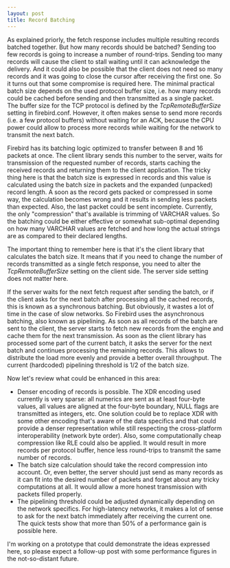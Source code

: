 ```yaml
---
layout: post
title: Record Batching
---
```


As explained priorly, the fetch response includes multiple resulting records batched together. But how many records should be batched? Sending too few records is going to increase a number of round-trips. Sending too many records will cause the client to stall waiting until it can acknowledge the delivery. And it could also be possible that the client does not need so many records and it was going to close the cursor after receiving the first one. So it turns out that some compromise is required here. The minimal practical batch size depends on the used protocol buffer size, i.e. how many records could be cached before sending and then transmitted as a single packet. The buffer size for the TCP protocol is defined by the *TcpRemoteBufferSize* setting in firebird.conf. However, it often makes sense to send more records (i.e. a few protocol buffers) without waiting for an ACK, because the CPU power could allow to process more records while waiting for the network to transmit the next batch.

Firebird has its batching logic optimized to transfer between 8 and 16 packets at once. The client library sends this number to the server, waits for transmission of the requested number of records, starts caching the received records and returning them to the client application. The tricky thing here is that the batch size is expressed in records and this value is calculated using the batch size in packets and the expanded (unpacked) record length. A soon as the record gets packed or compressed in some way, the calculation becomes wrong and it results in sending less packets than expected. Also, the last packet could be sent incomplete. Currently, the only "compression" that's available is trimming of VARCHAR values. So the batching could be either effective or somewhat sub-optimal depending on how many VARCHAR values are fetched and how long the actual strings are as compared to their declared lengths.

The important thing to remember here is that it's the client library that calculates the batch size. It means that if you need to change the number of records transmitted as a single fetch response, you need to alter the *TcpRemoteBufferSize* setting on the client side. The server side setting does not matter here.

If the server waits for the next fetch request after sending the batch, or if the client asks for the next batch after processing all the cached records, this is known as a synchronous batching. But obviously, it wastes a lot of time in the case of slow networks. So Firebird uses the asynchronous batching, also known as pipelining. As soon as all records of the batch are sent to the client, the server starts to fetch new records from the engine and cache them for the next transmission. As soon as the client library has processed some part of the current batch, it asks the server for the next batch and continues processing the remaining records. This allows to distribute the load more evenly and provide a better overall throughput. The current (hardcoded) pipelining threshold is 1/2 of the batch size.

Now let's review what could be enhanced in this area:

- Denser encoding of records is possible. The XDR encoding used currently is very sparse: all numerics are sent as at least four-byte values, all values are aligned at the four-byte boundary, NULL flags are transmitted as integers, etc. One solution could be to replace XDR with some other encoding that's aware of the data specifics and that could provide a denser representation while still respecting the cross-platform interoperability (network byte order). Also, some computationally cheap compression like RLE could also be applied. It would result in more records per protocol buffer, hence less round-trips to transmit the same number of records.
- The batch size calculation should take the record compression into account. Or, even better, the server should just send as many records as it can fit into the desired number of packets and forget about any tricky computations at all. It would allow a more honest transmission with packets filled properly.
- The pipelining threshold could be adjusted dynamically depending on the network specifics. For high-latency networks, it makes a lot of sense to ask for the next batch immediately after receiving the current one. The quick tests show that more than 50% of a performance gain is possible here.

I'm working on a prototype that could demonstrate the ideas expressed here, so please expect a follow-up post with some performance figures in the not-so-distant future.
